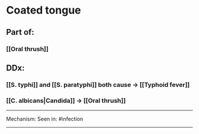 # Coated tongue
## Part of:
### [[Oral thrush]]

## DDx:
### [[S. typhi]] and [[S. paratyphi]] both cause -> [[Typhoid fever]]
### [[C. albicans|Candida]] -> [[Oral thrush]]
---
Mechanism:
Seen in: #infection 

---